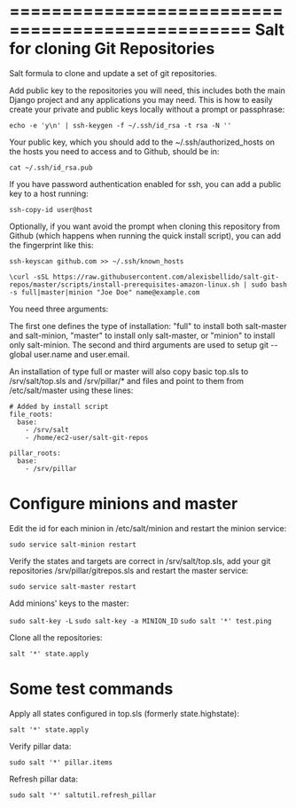 =================================================
Salt for cloning Git Repositories
=================================================

Salt formula to clone and update a set of git repositories.

Add public key to the repositories you will need, this includes both the main Django project and any applications you may need. This is how to easily create your private and public keys locally without a prompt or passphrase:

  ``echo -e 'y\n' | ssh-keygen -f ~/.ssh/id_rsa -t rsa -N ''``

Your public key, which you should add to the ~/.ssh/authorized_hosts on the hosts you need to access and to Github, should be in:

  ``cat ~/.ssh/id_rsa.pub`` 

If you have password authentication enabled for ssh, you can add a public key to a host running:

  ``ssh-copy-id user@host`` 

Optionally, if you want avoid the prompt when cloning this repository from Github (which happens when running the quick install script), you can add the fingerprint like this:

  ``ssh-keyscan github.com >> ~/.ssh/known_hosts``

  ``\curl -sSL https://raw.githubusercontent.com/alexisbellido/salt-git-repos/master/scripts/install-prerequisites-amazon-linux.sh | sudo bash -s full|master|minion "Joe Doe" name@example.com``

You need three arguments:

The first one defines the type of installation: "full" to install both salt-master and salt-minion, "master" to install only salt-master, or "minion" to install only salt-minion.
The second and third arguments are used to setup git --global user.name and user.email.

An installation of type full or master will also copy basic top.sls to /srv/salt/top.sls and /srv/pillar/* and files and point to them from /etc/salt/master using these lines:

    # Added by install script
    file_roots:
      base:
        - /srv/salt
        - /home/ec2-user/salt-git-repos
    
    pillar_roots:
      base:
        - /srv/pillar


Configure minions and master
=================================================

Edit the id for each minion in /etc/salt/minion and restart the minion service:


  ``sudo service salt-minion restart``


Verify the states and targets are correct in /srv/salt/top.sls, add your git repositories /srv/pillar/gitrepos.sls and restart the master service:


  ``sudo service salt-master restart``

Add minions' keys to the master:

  ``sudo salt-key -L``
  ``sudo salt-key -a MINION_ID``
  ``sudo salt '*' test.ping``

Clone all the repositories:

  ``salt '*' state.apply``


Some test commands
=================================================

Apply all states configured in top.sls (formerly state.highstate):

  ``salt '*' state.apply``

Verify pillar data:

  ``sudo salt '*' pillar.items``

Refresh pillar data:

  ``sudo salt '*' saltutil.refresh_pillar``
